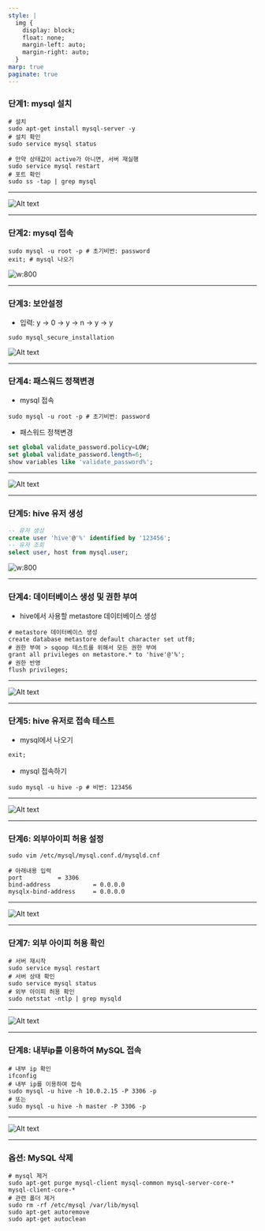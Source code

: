 ```yaml
---
style: |
  img {
    display: block;
    float: none;
    margin-left: auto;
    margin-right: auto;
  }
marp: true
paginate: true
---
```

### 단계1: mysql 설치 
```shell
# 설치 
sudo apt-get install mysql-server -y
# 설치 확인 
sudo service mysql status

# 만약 상태값이 active가 아니면, 서버 재실행 
sudo service mysql restart
# 포트 확인
sudo ss -tap | grep mysql 
```
---
![Alt text](./img/image.png)

---
### 단계2: mysql 접속 
```shell
sudo mysql -u root -p # 초기비번: password
exit; # mysql 나오기 
```
![w:800](./img/image-1.png)

---
### 단계3: 보안설정 
- 입력: y -> 0 -> y -> n -> y -> y
```shell
sudo mysql_secure_installation
```
![Alt text](./img/image-2.png)

---
### 단계4: 패스워드 정책변경  
- mysql 접속 
```shell
sudo mysql -u root -p # 초기비번: password
```
- 패스워드 정책변경
```sql
set global validate_password.policy=LOW;
set global validate_password.length=6;
show variables like 'validate_password%';
```
---
![Alt text](./img/image-3.png)

---
### 단계5: hive 유저 생성  
```sql
-- 유저 생성
create user 'hive'@'%' identified by '123456';
-- 유저 조회 
select user, host from mysql.user;
```
![w:800](./img/image-4.png)

---
### 단계4: 데이터베이스 생성 및 권한 부여 
- hive에서 사용할 metastore 데이터베이스 생성
```shell
# metastore 데이터베이스 생성 
create database metastore default character set utf8;
# 권한 부여 > sqoop 테스트를 위해서 모든 권한 부여 
grant all privileges on metastore.* to 'hive'@'%';
# 권한 반영 
flush privileges;
```
---
![Alt text](./img/image-5.png)

---
### 단계5: hive 유저로 접속 테스트 
- mysql에서 나오기
```sql 
exit;
```
- mysql 접속하기
```shell 
sudo mysql -u hive -p # 비번: 123456
```
---
![Alt text](./img/image-6.png)

---
### 단계6: 외부아이피 허용 설정  
```shell
sudo vim /etc/mysql/mysql.conf.d/mysqld.cnf

# 아래내용 입력 
port          = 3306
bind-address            = 0.0.0.0
mysqlx-bind-address     = 0.0.0.0
```
---
![Alt text](./img/image1.png)

---
### 단계7: 외부 아이피 허용 확인
```shell
# 서버 재시작
sudo service mysql restart
# 서버 상태 확인 
sudo service mysql status
# 외부 아이피 허용 확인 
sudo netstat -ntlp | grep mysqld
```
---
![Alt text](./img/image1-1.png)

---
### 단계8: 내부ip를 이용하여 MySQL 접속
```shell
# 내부 ip 확인 
ifconfig
# 내부 ip를 이용하여 접속 
sudo mysql -u hive -h 10.0.2.15 -P 3306 -p
# 또는 
sudo mysql -u hive -h master -P 3306 -p
```
---
![Alt text](./img/image1-2.png)

---
### 옵션: MySQL 삭제 
```shell
# mysql 제거 
sudo apt-get purge mysql-client mysql-common mysql-server-core-* mysql-client-core-*
# 관련 폴더 제거 
sudo rm -rf /etc/mysql /var/lib/mysql
sudo apt-get autoremove
sudo apt-get autoclean
```



